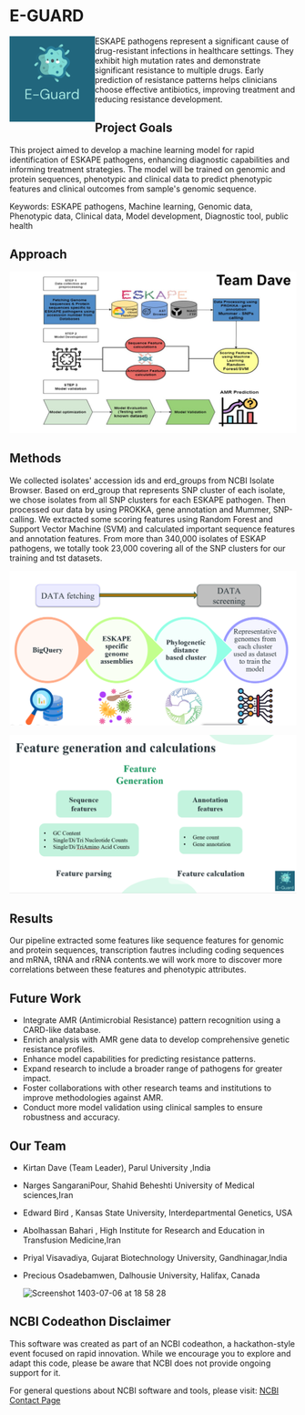 # E-GUARD

<p> 
<img align="left" src="https://github.com/NCBI-Codeathons/amr-2024-team-dave/blob/main/genome/E-guard_logo.png" width="150" height="150" alt="Project Logo"> ESKAPE pathogens represent a significant cause of drug-resistant infections in healthcare settings. They exhibit high mutation rates and demonstrate significant resistance to multiple drugs. Early prediction of resistance patterns helps clinicians choose effective antibiotics, improving treatment and reducing resistance development.
</p>



## Project Goals

This project aimed to develop a machine learning model for rapid identification of ESKAPE pathogens, enhancing diagnostic capabilities and informing treatment strategies. The model will be trained on genomic and protein sequences, phenotypic and clinical data to predict phenotypic features and clinical outcomes from sample's genomic sequence. 

Keywords: ESKAPE pathogens, Machine learning, Genomic data, Phenotypic data, Clinical data, Model development, Diagnostic tool, public health



## Approach
![Workflow Image](https://github.com/NCBI-Codeathons/amr-2024-team-dave/blob/main/genome/workflow_team_dave.JPG)


## Methods
We collected isolates' accession ids and erd_groups from NCBI Isolate Browser. Based on erd_group that represents SNP cluster of each isolate, we chose isolates from all SNP clusters for each ESKAPE pathogen. Then processed our data by using PROKKA, gene annotation and Mummer, SNP-calling. We extracted some scoring features using Random Forest and Support Vector Machine (SVM) and calculated important sequence features and annotation features.
From more than 340,000 isolates of ESKAP pathogens, we totally took 23,000 covering all of the SNP clusters for our training and tst datasets.

![alt text](https://github.com/NCBI-Codeathons/amr-2024-team-dave/blob/main/Capture.PNG)

![alt text](https://github.com/NCBI-Codeathons/amr-2024-team-dave/blob/main/3.PNG)

## Results
Our pipeline extracted some features like sequence features for genomic and protein sequences, transcription fautres including coding sequences and mRNA, tRNA and rRNA contents.we will work more to discover more correlations between these features and phenotypic attributes.


## Future Work
- Integrate AMR (Antimicrobial Resistance) pattern recognition using a CARD-like database.
- Enrich analysis with AMR gene data to develop comprehensive genetic resistance profiles.
- Enhance model capabilities for predicting resistance patterns.
- Expand research to include a broader range of pathogens for greater impact.
- Foster collaborations with other research teams and institutions to improve methodologies against AMR.
- Conduct more model validation using clinical samples to ensure robustness and accuracy.


## Our Team

- Kirtan Dave (Team Leader),  Parul University ,India
- Narges SangaraniPour, Shahid Beheshti University of Medical sciences,Iran 
- Edward Bird , Kansas State University, Interdepartmental Genetics, USA
- Abolhassan Bahari , High Institute for Research and Education in Transfusion Medicine,Iran
- Priyal Visavadiya, Gujarat Biotechnology University, Gandhinagar,India
- Precious Osadebamwen, Dalhousie University, Halifax, Canada

  <img width="1440" alt="Screenshot 1403-07-06 at 18 58 28" src="https://github.com/user-attachments/assets/8d7ab937-cbcd-4afe-bea7-1fa8b5c03418">


## NCBI Codeathon Disclaimer
This software was created as part of an NCBI codeathon, a hackathon-style event focused on rapid innovation. While we encourage you to explore and adapt this code, please be aware that NCBI does not provide ongoing support for it.

For general questions about NCBI software and tools, please visit: [NCBI Contact Page](https://www.ncbi.nlm.nih.gov/home/about/contact/)

